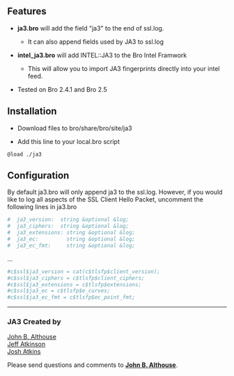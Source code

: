 ## Features
- **ja3.bro** will add the field "ja3" to the end of ssl.log.  
  - It can also append fields used by JA3 to ssl.log

- **intel_ja3.bro** will add INTEL::JA3 to the Bro Intel Framwork
  - This will allow you to import JA3 fingerprints directly into your intel feed.

- Tested on Bro 2.4.1 and Bro 2.5

## Installation
- Download files to bro/share/bro/site/ja3

- Add this line to your local.bro script
```
@load ./ja3
```

## Configuration

By default ja3.bro will only append ja3 to the ssl.log. However, if you would like to log all aspects of the SSL Client Hello Packet, uncomment the following lines in ja3.bro
```bash
#  ja3_version:  string &optional &log;
#  ja3_ciphers:  string &optional &log;
#  ja3_extensions: string &optional &log;
#  ja3_ec:         string &optional &log;
#  ja3_ec_fmt:     string &optional &log;
```
...
```bash
#c$ssl$ja3_version = cat(c$tlsfp$client_version);
#c$ssl$ja3_ciphers = c$tlsfp$client_ciphers;
#c$ssl$ja3_extensions = c$tlsfp$extensions;
#c$ssl$ja3_ec = c$tlsfp$e_curves;
#c$ssl$ja3_ec_fmt = c$tlsfp$ec_point_fmt;
```

___  
### JA3 Created by

[John B. Althouse](mailto:jalthouse@salesforce.com)  
[Jeff Atkinson](mailto:jatkinson@salesforce.com)  
[Josh Atkins](mailto:j.atkins@salesforce.com)  

Please send questions and comments to **[John B. Althouse](mailto:jalthouse@salesforce.com)**.

